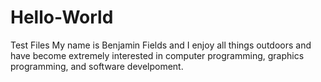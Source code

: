 # Hello-World
Test Files
My name is Benjamin Fields and I enjoy all things outdoors and have become extremely interested in computer programming, graphics programming, and software develpoment.

